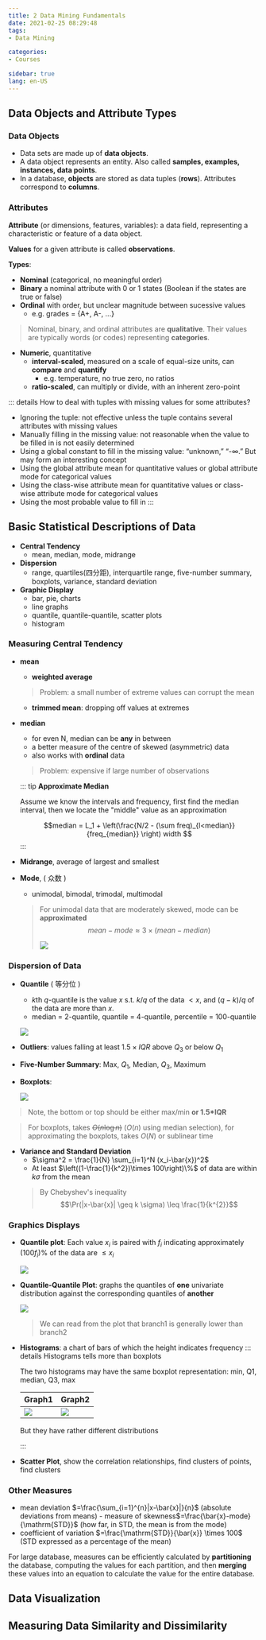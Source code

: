 ```yaml
---
title: 2 Data Mining Fundamentals
date: 2021-02-25 08:29:48
tags: 
- Data Mining

categories: 
- Courses

sidebar: true
lang: en-US
---
```



<!-- more -->


## Data Objects and Attribute Types


### Data Objects

- Data sets are made up of **data objects**.
- A data object represents an entity. Also called **samples, examples, instances, data points**.
- In a database, **objects** are stored as data tuples (**rows**). Attributes correspond to **columns**.

### Attributes

**Attribute** (or dimensions, features, variables): a data field, representing a characteristic or feature of a data object.

**Values** for a given attribute is called **observations**.

**Types**:
- **Nominal** (categorical, no meaningful order)
- **Binary** a nominal attribute with 0 or 1 states (Boolean if the states are true or false)
- **Ordinal** with order, but unclear magnitude between sucessive values
  - e.g. grades = {A+, A-, ...}
> Nominal, binary, and ordinal attributes are **qualitative**. Their values are typically words (or codes) representing **categories**.
- **Numeric**, quantitative
  - **interval-scaled**, measured on a scale of equal-size units, can **compare** and **quantify**
    - e.g. temperature, no true zero, no ratios
  - **ratio-scaled**, can multiply or divide, with an inherent zero-point

::: details How to deal with tuples with missing values for some attributes?
- Ignoring the tuple: not effective unless the tuple contains several attributes with missing values
- Manually filling in the missing value: not reasonable when the value to be filled in is not easily determined
- Using a global constant to fill in the missing value: “unknown,” “-∞.” But may form an interesting concept
- Using the global attribute mean for quantitative values or global attribute mode for categorical values
- Using the class-wise attribute mean for quantitative values or class- wise attribute mode for categorical values
- Using the most probable value to fill in
:::


## Basic Statistical Descriptions of Data

- **Central Tendency**
  - mean, median, mode, midrange
- **Dispersion**
  - range, quartiles(四分距), interquartile range, five-number summary, boxplots, variance, standard deviation
- **Graphic Display**
  - bar, pie, charts
  - line graphs
  - quantile, quantile-quantile, scatter plots
  - histogram

### Measuring Central Tendency

- **mean**
  - **weighted average**
  > Problem: a small number of extreme values can corrupt the mean
  - **trimmed mean**: dropping off values at extremes

- **median**
  - for even N, median can be **any** in between
  - a better measure of the centre of skewed (asymmetric) data
  - also works with **ordinal** data
  > Problem: expensive if large number of observations

  ::: tip
  **Approximate Median**

  Assume we know the intervals and frequency, first find the median interval, then we locate the "middle" value as an approximation 

  $$median = L_1 + \left(\frac{N/2 - (\sum freq)_{l<median}}{freq_{median}} \right) width $$
  :::

- **Midrange**, average of largest and smallest
- **Mode**, ( 众数 )
  - unimodal, bimodal, trimodal, multimodal
  > For unimodal data that are moderately skewed, mode can be **approximated**
  >  $$mean - mode \approx 3 \times (mean - median)$$
  >
  > ![](./img/02-25-09-11-24.png)


### Dispersion of Data

- **Quantile** ( 等分位 )
  -  $k$th $q$-quantile is the value $x$ s.t. $k/q$ of the data $< x$, and $(q - k) /q$ of the data are more than $x$.
  - median = 2-quantile, quantile = 4-quantile, percentile = 100-quantile
  
  ![](./img/02-25-09-13-25.png)

- **Outliers**: values falling at least $1.5\times IQR$ above $Q_3$ or below $Q_1$
- **Five-Number Summary**: Max, $Q_1$, Median, $Q_3$, Maximum
- **Boxplots**:
  
  ![](./img/02-25-09-15-50.png)

> Note, the bottom or top should be either max/min **or 1.5*IQR**

> For boxplots, takes ~~$O(n\log n)$~~ ($O(n)$ using median selection), for approximating the boxplots, takes $O(N)$ or sublinear time
 

- **Variance and Standard Deviation**
  - $\sigma^2 = \frac{1}{N} \sum_{i=1}^N (x_i-\bar{x})^2$
  - At least $\left((1-\frac{1}{k^2})\times 100\right)\%$ of data are within $k\sigma$ from the mean
  > By Chebyshev's inequality
  > $$\Pr(|x-\bar{x}| \geq k \sigma) \leq \frac{1}{k^{2}}$$

### Graphics Displays

- **Quantile plot**: Each value $x_{i}$ is paired with $f_{i}$ indicating approximately $\left(100 f_{i}\right) \%$ of the data are $\leq x_{i}$
  
  ![](./img/02-25-09-26-32.png)

- **Quantile-Quantile Plot**: graphs the quantiles of **one** univariate distribution against the corresponding quantiles of **another**

  ![](./img/02-25-09-27-10.png)

  > We can read from the plot that branch1 is generally lower than branch2

- **Histograms**: a chart of bars of which the height indicates frequency
  ::: details Histograms tells more than boxplots
  
  The two histograms may have the same boxplot representation: min, Q1, median, Q3, max

  | Graph1 | Graph2 |
  | -- | -- |
  | ![](./img/02-25-09-29-40.png) | ![](./img/02-25-09-29-50.png) |

  But they have rather different distributions

  :::

- **Scatter Plot**, show the correlation relationships, find clusters of points, find clusters

### Other Measures

- mean deviation $=\frac{\sum_{i=1}^{n}|x-\bar{x}|}{n}$ (absolute deviations from means) - measure of skewness$=\frac{\bar{x}-mode}{\mathrm{STD}}$ (how far, in STD, the mean is from the mode)
- coefficient of variation $=\frac{\mathrm{STD}}{\bar{x}} \times 100$ (STD expressed as a percentage of the mean)


For large database, measures can be efficiently calculated by **partitioning** the database, computing the values for each partition, and then **merging** these values into an equation to calculate the value for the entire database.


## Data Visualization



## Measuring Data Similarity and Dissimilarity